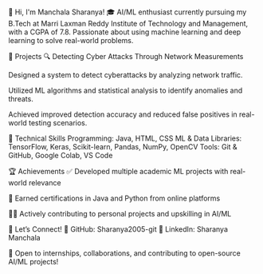 👋 Hi, I'm Manchala Sharanya!
🎓 AI/ML enthusiast currently pursuing my B.Tech at Marri Laxman Reddy Institute of Technology and Management, with a CGPA of 7.8. Passionate about using machine learning and deep learning to solve real-world problems.

💼 Projects
🔍 Detecting Cyber Attacks Through Network Measurements

Designed a system to detect cyberattacks by analyzing network traffic.

Utilized ML algorithms and statistical analysis to identify anomalies and threats.

Achieved improved detection accuracy and reduced false positives in real-world testing scenarios.

🧠 Technical Skills
Programming: Java, HTML, CSS
ML & Data Libraries: TensorFlow, Keras, Scikit-learn, Pandas, NumPy, OpenCV
Tools: Git & GitHub, Google Colab, VS Code

🏆 Achievements
✅ Developed multiple academic ML projects with real-world relevance

📜 Earned certifications in Java and Python from online platforms

👩‍💻 Actively contributing to personal projects and upskilling in AI/ML

🤝 Let’s Connect!
🔗 GitHub: Sharanya2005-git
🔗 LinkedIn: Sharanya Manchala

🌱 Open to internships, collaborations, and contributing to open-source AI/ML projects!
